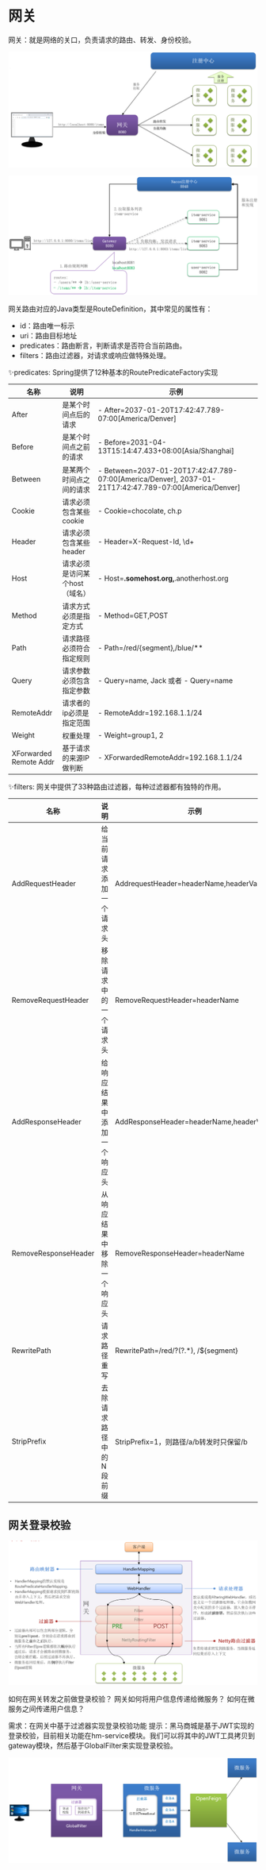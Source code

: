 # 网关
网关：就是网络的关口，负责请求的路由、转发、身份校验。

![alt text](网关/网关.png)


![alt text](网关/网关实例.png)



网关路由对应的Java类型是RouteDefinition，其中常见的属性有：
- id：路由唯一标示
- uri：路由目标地址
- predicates：路由断言，判断请求是否符合当前路由。
- filters：路由过滤器，对请求或响应做特殊处理。


✨predicates: Spring提供了12种基本的RoutePredicateFactory实现

| 名称                 | 说明                               | 示例                                                         |
| -------------------- | ---------------------------------- | ------------------------------------------------------------ |
| After                | 是某个时间点后的请求               | - After=2037-01-20T17:42:47.789-07:00[America/Denver]        |
| Before               | 是某个时间点之前的请求             | - Before=2031-04-13T15:14:47.433+08:00[Asia/Shanghai]        |
| Between              | 是某两个时间点之间的请求           | - Between=2037-01-20T17:42:47.789-07:00[America/Denver], 2037-01-21T17:42:47.789-07:00[America/Denver] |
| Cookie               | 请求必须包含某些cookie             | - Cookie=chocolate, ch.p                                     |
| Header               | 请求必须包含某些header             | - Header=X-Request-Id, \d+                                   |
| Host                 | 请求必须是访问某个host（域名）     | - Host=**.somehost.org,**.anotherhost.org                    |
| Method               | 请求方式必须是指定方式             | - Method=GET,POST                                            |
| Path                 | 请求路径必须符合指定规则           | - Path=/red/{segment},/blue/**                               |
| Query                | 请求参数必须包含指定参数           | - Query=name, Jack 或者 - Query=name                         |
| RemoteAddr           | 请求者的ip必须是指定范围           | - RemoteAddr=192.168.1.1/24                                  |
| Weight               | 权重处理                           | - Weight=group1, 2                                           |
| XForwarded Remote Addr | 基于请求的来源IP做判断             | - XForwardedRemoteAddr=192.168.1.1/24                        |


✨filters: 网关中提供了33种路由过滤器，每种过滤器都有独特的作用。


| 名称                | 说明                               | 示例                                      |
| ------------------- | ---------------------------------- | ----------------------------------------- |
| AddRequestHeader    | 给当前请求添加一个请求头           | AddrequestHeader=headerName,headerValue   |
| RemoveRequestHeader | 移除请求中的一个请求头             | RemoveRequestHeader=headerName            |
| AddResponseHeader   | 给响应结果中添加一个响应头         | AddResponseHeader=headerName,headerValue  |
| RemoveResponseHeader| 从响应结果中移除一个响应头         | RemoveResponseHeader=headerName           |
| RewritePath         | 请求路径重写                       | RewritePath=/red/?(?<segment>.*), /$\{segment} |
| StripPrefix         | 去除请求路径中的N段前缀            | StripPrefix=1，则路径/a/b转发时只保留/b   |





## 网关登录校验
![alt text](网关/网关请求处理流程.png)

如何在网关转发之前做登录校验？
网关如何将用户信息传递给微服务？
如何在微服务之间传递用户信息？



需求：在网关中基于过滤器实现登录校验功能
提示：黑马商城是基于JWT实现的登录校验，目前相关功能在hm-service模块。我们可以将其中的JWT工具拷贝到gateway模块，然后基于GlobalFilter来实现登录校验。

![alt text](网关/微服务登录解决方案.png)


